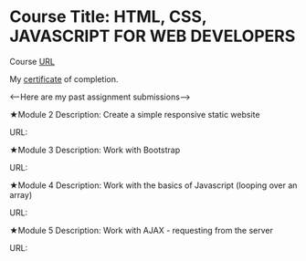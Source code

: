 # Course Title: HTML, CSS, JAVASCRIPT FOR WEB DEVELOPERS

Course [URL](https://www.coursera.org/learn/html-css-javascript-for-web-developers)

My [certificate](https://coursera.org/share/684975d1b0144fd9166e6892068df484) of completion.

<--Here are my past assignment submissions-->

★Module 2 Description: Create a simple responsive static website

URL:

★Module 3 Description: Work with Bootstrap

URL:

★Module 4 Description: Work with the basics of Javascript (looping over an array)

URL:

★Module 5 Description: Work with AJAX - requesting from the server

URL:
